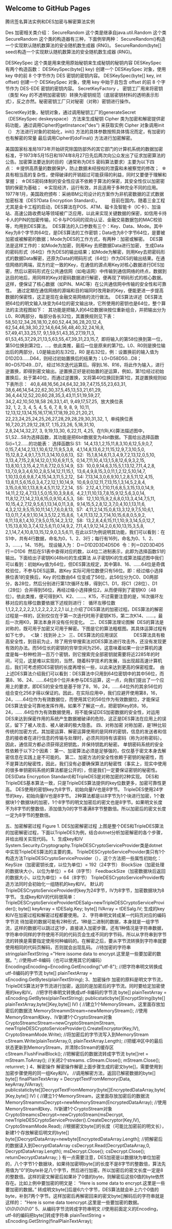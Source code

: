 ## Welcome to GitHub Pages

腾讯签名算法实例和DES加密与解密算法实例

Des 加密相关类介绍：
SecureRandom  这个类是继承自java.util.Random 这个类
SecureRandom 这个类的构造器有三种，下面例举两种：
SecureRandom()构造一个实现默认随机数算法的安全随机数生成器 (RNG)。
SecureRandom(byte[] seed)构造一个实现默认随机数算法的安全随机数生成器 (RNG)。

DESKeySpec 这个类是用来使用原始秘钥来生成秘钥的秘钥内容
DESKeySpec 有两个构造函数：
DESKeySpec(byte[] key) 创建一个 DESKeySpec 对象，使用 key 中的前 8 个字节作为 DES 密钥的密钥内容。
DESKeySpec(byte[] key, int offset) 创建一个 DESKeySpec 对象，使用 key 中始于且包含 offset 的前 8 个字节作为 DES-EDE 密钥的密钥内容。
SecretKeyFactory ， 密钥工厂用来将密钥（类型 Key 的不透明加密密钥）转换为密钥规范（底层密钥材料的透明表示形式），反之亦然。秘密密钥工厂只对秘密（对称）密钥进行操作。

SecretKey对象，秘钥对象，通过调用秘钥工厂的generateSecret（DESKeySpec deskeyspace） 方法来生成秘钥
Cipher 类为加密和解密提供密码功能，通过调用Cipher的getInstance("des") 来获取实例
Cipher 对象调用init（） 方法进行对象的初始化，init() 方法的具体参数按照具体情况而定，有加密的也有解密的常量
最后调用Cipher的doFinal() 方法进行加密解密。

   美国国家标准局1973年开始研究除国防部外的其它部门的计算机系统的数据加密标准，于1973年5月15日和1974年8月27日先后两次向公众发出了征求加密算法的公告。加密算法要达到的目的（通常称为DES 密码算法要求）主要为以下四点： ☆提供高质量的数据保护，防止数据未经授权的泄露和未被察觉的修改； 
☆具有相当高的复杂性，使得破译的开销超过可能获得的利益，同时又要便于理解和掌握； 
☆DES密码体制的安全性应该不依赖于算法的保密，其安全性仅以加密密钥的保密为基础； 
☆实现经济，运行有效，并且适用于多种完全不同的应用。 
1977年1月，美国政府颁布：采纳IBM公司设计的方案作为非机密数据的正式数据加密标准（DES?Data Encryption Standard）。 
　　目前在国内，随着三金工程尤其是金卡工程的启动，DES算法在POS、ATM、磁卡及智能卡（IC卡）、加油站、高速公路收费站等领域被广泛应用，以此来实现关键数据的保密，如信用卡持卡人的PIN的加密传输，IC卡与POS间的双向认证、金融交易数据包的MAC校验等，均用到DES算法。 
  DES算法的入口参数有三个：Key、Data、Mode。其中Key为8个字节共64位，是DES算法的工作密钥；Data也为8个字节64位，是要被加密或被解密的数据；Mode为DES的工作方式，有两种：加密或解密。 
  DES算法是这样工作的：如Mode为加密，则用Key 去把数据Data进行加密， 生成Data的密码形式（64位）作为DES的输出结果；如Mode为解密，则用Key去把密码形式的数据Data解密，还原为Data的明码形式（64位）作为DES的输出结果。在通信网络的两端，双方约定一致的Key，在通信的源点用Key对核心数据进行DES加密，然后以密码形式在公共通信网（如电话网）中传输到通信网络的终点，数据到达目的地后，用同样的Key对密码数据进行解密，便再现了明码形式的核心数据。这样，便保证了核心数据（如PIN、MAC等）在公共通信网中传输的安全性和可靠性。 
  通过定期在通信网络的源端和目的端同时改用新的Key，便能更进一步提高数据的保密性，这正是现在金融交易网络的流行做法。 
  DES算法详述 
   DES算法把64位的明文输入块变为64位的密文输出块，它所使用的密钥也是64位，整个算法的主流程图如下： 
  其功能是把输入的64位数据块按位重新组合，并把输出分为L0、R0两部分，每部分各长32位，其置换规则见下表： 
  58,50,12,34,26,18,10,2,60,52,44,36,28,20,12,4, 
  62,54,46,38,30,22,14,6,64,56,48,40,32,24,16,8, 
  57,49,41,33,25,17, 9,1,59,51,43,35,27,19,11,3, 
  61,53,45,37,29,21,13,5,63,55,47,39,31,23,15,7, 
  即将输入的第58位换到第一位，第50位换到第2位，...，依此类推，最后一位是原来的第7位。L0、R0则是换位输出后的两部分，L0是输出的左32位，R0 是右32位，例：设置换前的输入值为D1D2D3......D64，则经过初始置换后的结果为：L0=D58D50...D8；R0=D57D49...D7。
  经过16次迭代运算后。得到L16、R16，将此作为输入，进行逆置换，即得到密文输出。逆置换正好是初始置的逆运算，例如，第1位经过初始置换后，处于第40位，而通过逆置换，又将第40位换回到第1位，其逆置换规则如下表所示： 
  40,8,48,16,56,24,64,32,39,7,47,15,55,23,63,31, 
  38,6,46,14,54,22,62,30,37,5,45,13,53,21,61,29, 
  36,4,44,12,52,20,60,28,35,3,43,11,51,19,59,27, 
  34,2,42,10,50,18,58 26,33,1,41, 9,49,17,57,25, 
  放大换位表 
  32, 1, 2, 3, 4, 5, 4, 5, 6, 7, 8, 9, 8, 9, 10,11, 
  12,13,12,13,14,15,16,17,16,17,18,19,20,21,20,21, 
  22,23,24,25,24,25,26,27,28,29,28,29,30,31,32, 1, 
  单纯换位表 
  16,7,20,21,29,12,28,17, 1,15,23,26, 5,18,31,10, 
  2,8,24,14,32,27, 3, 9,19,13,30, 6,22,11, 4,25, 
  在f(Ri,Ki)算法描述图中，S1,S2...S8为选择函数，其功能是把6bit数据变为4bit数据。下面给出选择函数Si(i=1,2......的功能表：
  选择函数Si
  S1: 
  14,4,13,1,2,15,11,8,3,10,6,12,5,9,0,7, 
  0,15,7,4,14,2,13,1,10,6,12,11,9,5,3,8, 
  4,1,14,8,13,6,2,11,15,12,9,7,3,10,5,0, 
  15,12,8,2,4,9,1,7,5,11,3,14,10,0,6,13, 
  S2: 
  15,1,8,14,6,11,3,4,9,7,2,13,12,0,5,10, 
  3,13,4,7,15,2,8,14,12,0,1,10,6,9,11,5, 
  0,14,7,11,10,4,13,1,5,8,12,6,9,3,2,15, 
  13,8,10,1,3,15,4,2,11,6,7,12,0,5,14,9, 
  S3: 
  10,0,9,14,6,3,15,5,1,13,12,7,11,4,2,8, 
  13,7,0,9,3,4,6,10,2,8,5,14,12,11,15,1, 
  13,6,4,9,8,15,3,0,11,1,2,12,5,10,14,7, 
  1,10,13,0,6,9,8,7,4,15,14,3,11,5,2,12, 
  S4:
  7,13,14,3,0,6,9,10,1,2,8,5,11,12,4,15,
  13,8,11,5,6,15,0,3,4,7,2,12,1,10,14,9, 
  10,6,9,0,12,11,7,13,15,1,3,14,5,2,8,4, 
  3,15,0,6,10,1,13,8,9,4,5,11,12,7,2,14, 
  S5: 
  2,12,4,1,7,10,11,6,8,5,3,15,13,0,14,9, 
  14,11,2,12,4,7,13,1,5,0,15,10,3,9,8,6, 
  4,2,1,11,10,13,7,8,15,9,12,5,6,3,0,14,
  11,8,12,7,1,14,2,13,6,15,0,9,10,4,5,3, 
  S6: 
  12,1,10,15,9,2,6,8,0,13,3,4,14,7,5,11, 
  10,15,4,2,7,12,9,5,6,1,13,14,0,11,3,8, 
  9,14,15,5,2,8,12,3,7,0,4,10,1,13,11,6, 
  4,3,2,12,9,5,15,10,11,14,1,7,6,0,8,13, 
  S7:  
  4,11,2,14,15,0,8,13,3,12,9,7,5,10,6,1,   
  13,0,11,7,4,9,1,10,14,3,5,12,2,15,8,6, 
  1,4,11,13,12,3,7,14,10,15,6,8,0,5,9,2, 
  6,11,13,8,1,4,10,7,9,5,0,15,14,2,3,12, 
  S8: 
  13,2,8,4,6,15,11,1,10,9,3,14,5,0,12,7,
  1,15,13,8,10,3,7,4,12,5,6,11,0,14,9,2,
  7,11,4,1,9,12,14,2,0,6,10,13,15,3,5,8,
  2,1,14,7,4,10,8,13,15,12,9,0,3,5,6,11,
  在此以S1为例说明其功能，我们可以看到：在S1中，共有4行数据，命名为0，1、2、3行；每行有16列，命名为0、1、2、3，......，14、15列。
  现设输入为： D＝D1D2D3D4D5D6 
  令：列＝D2D3D4D5
  行＝D1D6 
  然后在S1表中查得对应的数，以4位二进制表示，此即为选择函数S1的输出。下面给出子密钥Ki(48bit)的生成算法
  从子密钥Ki的生成算法描述图中我们可以看到：初始Key值为64位，但DES算法规定，其中第8、16、......64位是奇偶校验位，不参与DES运算。故Key 实际可用位数便只有56位。即：经过缩小选择换位表1的变换后，Key 的位数由64 位变成了56位，此56位分为C0、D0两部分，各28位，然后分别进行第1次循环左移，得到C1、D1，将C1（28位）、D1（28位）合并得到56位，再经过缩小选择换位2，从而便得到了密钥K0（48位）。依此类推，便可得到K1、K2、......、K15，不过需要注意的是，16次循环左移对应的左移位数要依据下述规则进行： 
  循环左移位数 
  1,1,2,2,2,2,2,2,1,2,2,2,2,2,2,1
  以上介绍了DES算法的加密过程。DES算法的解密过程是一样的，区别仅仅在于第一次迭代时用子密钥K15，第二次K14、......，最后一次用K0，算法本身并没有任何变化。 
二、DES算法理论图解 
DES的算法是对称的，既可用于加密又可用于解密。下图是它的算法粗框图。其具体运算过程有如下七步。 
＜缺：找到补上＞ 
三、DES算法的应用误区　 
　　DES算法具有极高安全性，到目前为止，除了用穷举搜索法对DES算法进行攻击外，还没有发现更有效的办法。而56位长的密钥的穷举空间为256，这意味着如果一台计算机的速度是每一秒种检测一百万个密钥，则它搜索完全部密钥就需要将近2285年的时间，可见，这是难以实现的，当然，随着科学技术的发展，当出现超高速计算机后，我们可考虑把DES密钥的长度再增长一些，以此来达到更高的保密程度。 
  由上述DES算法介绍我们可以看到：DES算法中只用到64位密钥中的其中56位，而第8、16、24、......64位8个位并未参与DES运算，这一点，向我们提出了一个应用上的要求，即DES的安全性是基于除了8，16，24，......64位外的其余56位的组合变化256才得以保证的。因此，在实际应用中，我们应避开使用第8，16，24，......64位作为有效数据位，而使用其它的56位作为有效数据位，才能保证DES算法安全可靠地发挥作用。如果不了解这一点，把密钥Key的8，16，24，..... .64位作为有效数据使用，将不能保证DES加密数据的安全性，对运用DES来达到保密作用的系统产生数据被破译的危险，这正是DES算法在应用上的误区，留下了被人攻击、被人破译的极大隐患。
四、对称加密
对称加密，是1种比较传统的加密方式，其加密运算、解密运算使用的是同样的密钥，信息的发送者和信息的接收者在进行信息的传输与处理时，必须共同持有该密码（称为对称密码）。因此，通信双方都必须获得这把钥匙，并保持钥匙的秘密。
单钥密码系统的安全性依赖于以下2个因素：
第一、加密算法必须是足够强的，仅仅基于密文本身去解密信息在实践上是不可能的。
第二、加密方法的安全性依赖于密钥的秘密性，而不是算法的秘密性，因此，我们没有必要确保算法的秘密性（事实上，现实中使用的很多单钥密码系统的算法都是公开的），但是我们一定要保证密钥的秘密性。
DES(Data Encryption Standard)和TripleDES是对称加密的2种实现。
DES和TripleDES基本算法一致，只是TripleDES算法提供的key位数更多，加密可靠性更高。
DES使用的密钥key为8字节，初始向量IV也是8字节。
TripleDES使用24字节的key，初始向量IV也是8字节。
2种算法都是以8字节为1个块进行加密，1个数据块1个数据块的加密，1个8字节的明文加密后的密文也是8字节。如果明文长度不为8字节的整数倍，添加值为0的字节凑满8字节整数倍。所以加密后的密文长度一定为8字节的整数倍。

五、加密解密过程
   Figure 1. DES加密解密过程
上图是整个DES和TripleDES算法的加密解密过程，下面以TripleDES为例，结合dotnet分析加密解密的各个步骤，并给出相关实现代码。
1、生成key和IV
System.Security.Cryptography.TripleDESCryptoServiceProvider类是dotnet中实现TripleDES算法的主要的类。
TripleDESCryptoServiceProvider类只有1个构造方法TripleDESCryptoServiceProvider（），这个方法把一些属性初始化：
KeySize（加密密钥长度，以位为单位）= 192（24字节）
BlockSize（加密处理的数据块大小，以位为单位）= 64（8字节）
FeedbackSize（加密数据块后返回的数据大小，以位为单位）= 64（8字节）
TripleDESCryptoServiceProvider构造方法同时会初始化一组随机的key和IV。
默认的TripleDESCryptoServiceProvider的key为24字节，IV为8字节，加密数据块为8字节。
生成key和IV的代码很简单：
TripleDESCryptoServiceProvidertDESalg=newTripleDESCryptoServiceProvider();
byte[] keyArray = tDESalg.Key;
byte[] IVArray = tDESalg.IV;
生成的key和IV在加密过程和解密过程都要使用。
2、字符串明文转成某一代码页对应的编码字节流
待加密的数据可能有2种形式，1种是二进制的数据，本身就是一组字节流，这样的数据可以跳过这1步，直接进入加密步骤。还有1种情况是字符串数据，字符串中同样的字符使用不同的代码页会生成不同的字节码，所以从字符串到字节流的转换是需要指定使用何种编码的。在解密之后，要从字节流转换到字符串就要使用相同的代码页解码，否则就会出现乱码。
//待加密的字符串
stringplainTextString ="Here issome data to encrypt.这里是一些要加密的数据。";
//使用utf-8编码（也可以使用其它的编码）
EncodingsEncoding=Encoding.GetEncoding("utf-8");
//把字符串明文转换成utf-8编码的字节流
byte[] plainTextArray = sEncoding.GetBytes(plainTextString);
3、加密操作
加密的原料是明文字节流，TripleDES算法对字节流进行加密，返回的是加密后的字节流。同时要给定加密使用的key和IV。
//把字符串明文转换成utf-8编码的字节流
byte[] plainTextArray = sEncoding.GetBytes(plainTextString);
publicstaticbyte[]EncryptString(byte[] plainTextArray,byte[]Key,byte[] IV)
{
//建立1个MemoryStream，这里面存放加密后的数据流
MemoryStreammStream=newMemoryStream();
//使用MemoryStream和key、IV新建1个CryptoStream对象
CryptoStreamcStream=newCryptoStream(mStream,
newTripleDESCryptoServiceProvider().CreateEncryptor(Key,IV),
CryptoStreamMode.Write);
//将加密后的字节流写入到MemoryStream
cStream.Write(plainTextArray,0, plainTextArray.Length);
//把缓冲区中的最后状态更新到MemoryStream，并清除cStream的缓存区
cStream.FlushFinalBlock();
//把解密后的数据流转成字节流
byte[]ret = mStream.ToArray();
//关闭2个streams.
cStream.Close();
mStream.Close();
returnret;
}
4、解密操作
解密操作解密上面步骤生成的密文byte[]，需要使用到加密步骤使用的同一组Key和IV。
//调用解密方法，返回已解密数据的byte[]
byte[] finalPlainTextArray = DecryptTextFromMemory(Data, keyArray,IVArray);
publicstaticbyte[]DecryptTextFromMemory(byte[]EncryptedDataArray,byte[]Key,byte[] IV)
{
//建立1个MemoryStream，这里面存放加密后的数据流
MemoryStreammsDecrypt=newMemoryStream(EncryptedDataArray);
//使用MemoryStream和key、IV新建1个CryptoStream对象
CryptoStreamcsDecrypt=newCryptoStream(msDecrypt,
newTripleDESCryptoServiceProvider().CreateDecryptor(Key,IV),
CryptoStreamMode.Read);
//根据密文byte[]的长度（可能比加密前的明文长），新建1个存放解密后明文的byte[]
byte[]DecryptDataArray=newbyte[EncryptedDataArray.Length];
//把解密后的数据读入到DecryptDataArray
csDecrypt.Read(DecryptDataArray,0, DecryptDataArray.Length);
msDecrypt.Close();
csDecrypt.Close();
returnDecryptDataArray;
}
有一点需要注意，DES加密是以数据块为单位加密的，八个字节1个数据块，如果待加密明byte[]的长度不是8字节的整数倍，算法先用值为“0”的byte补足八个字节，然后进行加密。所以加密后的密文长度一定是8的整数倍。这样的密文解密后如果补了0值的byte，则解密后这些0值的byte依然存在。比如上例中要加密的明文是：
“Here is some data to encrypt.这里是一些要加密的数据。”
转成明文byte[]后是6六个字节，DES算法就会补上六个0值的byte，补到7两个字节。这样加密后再解密回来的密文byte[]解码后的字符串就是这样的：
"Here is some data toencrypt.这里是一些要加密的数据。\0\0\0\0\0\0"
5、从编码字节流转成字符串明文
//使用前面定义的Encoding，utf-8的编码把byte[]转成字符串
plainTextString = sEncoding.GetString(finalPlainTextArray);
